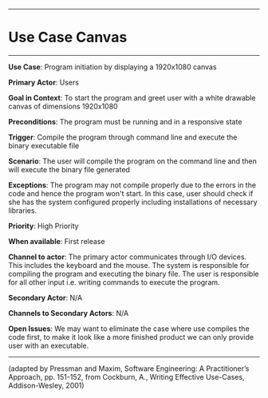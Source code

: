 <hr>

# Use Case Canvas

<hr>

**Use Case**: Program initiation by displaying a 1920x1080 canvas

**Primary Actor**: Users

**Goal in Context**: To start the program and greet user with a white drawable canvas of dimensions 1920x1080 

**Preconditions**: The program must be running and in a responsive state

**Trigger**: Compile the program through command line and execute the binary executable file
  
**Scenario**: The user will compile the program on the command line and then will execute the binary file generated 
 
**Exceptions**: The program may not compile properly due to the errors in the code and hence the program won't start. In this case, user should check if she has the system configured properly including installations of necessary libraries.

**Priority**: High Priority

**When available**: First release

**Channel to actor**: The primary actor communicates through I/O devices. This includes the keyboard and the mouse. The system is responsible for compiling the program and executing the binary file. The user is responsible for all other input i.e. writing commands to execute the program.

**Secondary Actor**: N/A

**Channels to Secondary Actors**: N/A

**Open Issues**: We may want to eliminate the case where use compiles the code first, to make it look like a more finished product we can only provide user with an executable.

<hr>



(adapted by Pressman and Maxim, Software Engineering: A Practitioner’s Approach, pp. 151-152, from Cockburn,
A., Writing Effective Use-Cases, Addison-Wesley, 2001)
